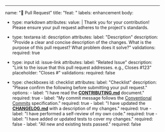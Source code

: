 ---
name: "📝 Pull Request"
title: "feat: "
labels: enhancement
body:
  - type: markdown
    attributes:
      value: |
        Thank you for your contribution! Please ensure your pull request adheres to the project's standards.

  - type: textarea
    id: description
    attributes:
      label: "Description"
      description: "Provide a clear and concise description of the changes. What is the purpose of this pull request? What problem does it solve?"
    validations:
      required: true

  - type: input
    id: issue-link
    attributes:
      label: "Related Issue"
      description: "Link to the issue that this pull request addresses. e.g., Closes #123"
      placeholder: "Closes #"
    validations:
      required: false

  - type: checkboxes
    id: checklist
    attributes:
      label: "Checklist"
      description: "Please confirm the following before submitting your pull request."
      options:
        - label: "I have read the [**CONTRIBUTING.md**](CONTRIBUTING.md) document."
          required: true
        - label: "My commit message follows the [Conventional Commits](https://www.conventionalcommits.org/en/v1.0.0/) specification."
          required: true
        - label: "I have updated the [**CHANGELOG.md**](CHANGELOG.md) with a description of my changes."
          required: true
        - label: "I have performed a self-review of my own code."
          required: true
        - label: "I have added or updated tests to cover my changes."
          required: false
        - label: "All new and existing tests passed."
          required: false

